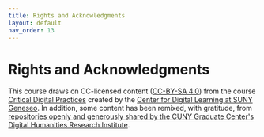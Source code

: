 ```yaml
---
title: Rights and Acknowledgments
layout: default
nav_order: 13
---
```


# Rights and Acknowledgments

This course draws on CC-licensed content ([CC-BY-SA 4.0](https://creativecommons.org/licenses/by-sa/4.0/?ref=chooser-v1)) from the course [Critical Digital Practices](https://cdl-geneseo.github.io/critical-digital-practices/) created by the [Center for Digital Learning at SUNY Geneseo](https://geneseo.edu/cdl). In addition, some content has been remixed, with gratitude, from [repositories openly and generously shared by the CUNY Graduate Center's Digital Humanities Research Institute](https://github.com/DHRI-Curriculum/). 